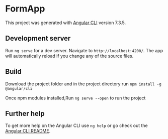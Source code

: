 # FormApp

This project was generated with [Angular CLI](https://github.com/angular/angular-cli) version 7.3.5.

## Development server

Run `ng serve` for a dev server. Navigate to `http://localhost:4200/`. The app will automatically reload if you change any of the source files.

## Build
Download the project folder and in the project directory run `npm install -g @angular/cli`

Once npm modules installed,Run `ng serve --open` to run the project

## Further help

To get more help on the Angular CLI use `ng help` or go check out the [Angular CLI README](https://github.com/angular/angular-cli/blob/master/README.md).
